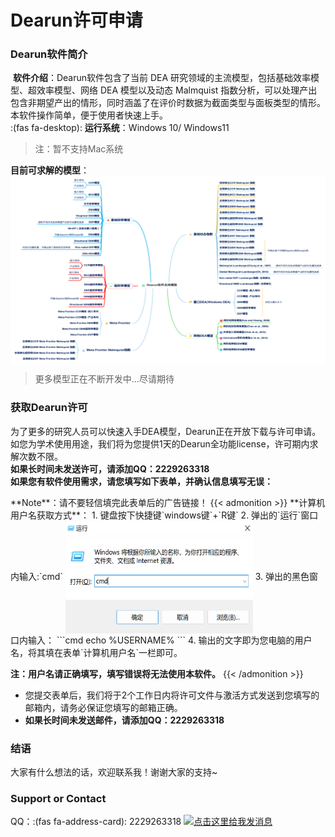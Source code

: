 # Dearun许可申请


<script src="https://kit.fontawesome.com/5519c56e9e.js" crossorigin="anonymous"></script>
<script src="https://assets.salesmartly.com/js/project_3040_3314_1657543658.js"></script>

### Dearun软件简介
<i class="fa-brands fa-fly"></i>&nbsp;**软件介绍**：Dearun软件包含了当前 DEA 研究领域的主流模型，包括基础效率模型、超效率模型、网络 DEA 模型以及动态 Malmquist 指数分析，可以处理产出包含非期望产出的情形，同时涵盖了在评价时数据为截面类型与面板类型的情形。本软件操作简单，便于使用者快速上手。      
:(fas fa-desktop): **运行系统**：Windows 10/ Windows11  
> 注：暂不支持Mac系统  

<i class="fa-solid fa-champagne-glasses"></i>**目前可求解的模型**：
<img src="\images\涵盖模型.png" width = "800" height = "300" alt="图片无法加载" align=center /></img>
> 更多模型正在不断开发中...尽请期待

### 获取Dearun许可
为了更多的研究人员可以快速入手DEA模型，Dearun正在开放下载与许可申请。如您为学术使用用途，我们将为您提供1天的Dearun全功能license，许可期内求解次数不限。  
**如果长时间未发送许可，请添加QQ：2229263318**  
**如果您有软件使用需求，请您填写如下表单，并确认信息填写无误：**
<div style='display: none'>
<script type='text/javascript' src='https://www.wjx.top/handler/jqemed.ashx?activity=YLFgrDm&width=760&source=iframe'></script>  
</div>
<script type="text/javascript" src="http://www.wenjuan.com/iframe/634aa38a5d2f82e68ccd3350/?params=hide_mobile_icon=true"></script>
**Note**：请不要轻信填完此表单后的广告链接！
{{< admonition >}}
<i class="fa-solid fa-circle-right"></i>  **计算机用户名获取方式**：
1. 键盘按下快捷键`windows键`+`R键`
2. 弹出的`运行`窗口内输入:`cmd`  
<img src="\images\cmd.png" width = "300" height = "180" alt="图片无法加载" align=center /></img>  
3. 弹出的黑色窗口内输入：
```cmd
echo %USERNAME%
```
4. 输出的文字即为您电脑的用户名，将其填在表单`计算机用户名`一栏即可。 

 
**注：用户名请正确填写，填写错误将无法使用本软件。**
{{< /admonition >}}

- 您提交表单后，我们将于2个工作日内将许可文件与激活方式发送到您填写的邮箱内，请务必保证您填写的邮箱正确。
- **如果长时间未发送邮件，请添加QQ：2229263318**  
### 结语
<i class="fa-solid fa-award"></i>  大家有什么想法的话，欢迎联系我！谢谢大家的支持~

### Support or Contact
<i class="fa-brands fa-qq"></i> QQ：:(fas fa-address-card): 2229263318
<a target="_blank" href="http://wpa.qq.com/msgrd?v=3&uin=2229263318&site=qq&menu=yes"><img border="0" src="http://wpa.qq.com/pa?p=2:2229263318:41" alt="点击这里给我发消息" title="点击这里给我发消息"/></a>
